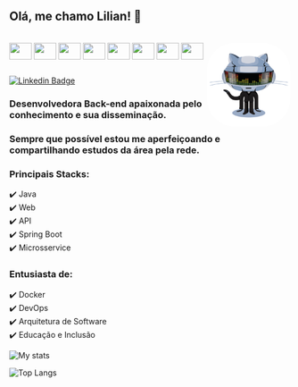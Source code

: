 ## Olá, me chamo Lilian! 👋

<div style="display: inline_block"><br>
  <img align="center" height="30" width="40" src="https://cdn.jsdelivr.net/gh/devicons/devicon/icons/java/java-original.svg">
  <img align="center" height="30" width="40" src="https://cdn.jsdelivr.net/gh/devicons/devicon/icons/groovy/groovy-original.svg">
  <img align="center" height="30" width="40" src="https://cdn.jsdelivr.net/gh/devicons/devicon/icons/spring/spring-original.svg">
  <img align="center" height="30" width="40" src="https://cdn.jsdelivr.net/gh/devicons/devicon/icons/docker/docker-original-wordmark.svg">
  <img align="center" height="30" width="40" src="https://cdn.jsdelivr.net/gh/devicons/devicon/icons/codecov/codecov-plain.svg">
  <img align="center" height="30" width="40" src="https://cdn.jsdelivr.net/gh/devicons/devicon/icons/travis/travis-plain-wordmark.svg">
  <img align="center" height="30" width="40" src="https://cdn.jsdelivr.net/gh/devicons/devicon/icons/git/git-original.svg">
  <img align="center" height="30" width="40" src="https://cdn.jsdelivr.net/gh/devicons/devicon/icons/github/github-original.svg">
  
  <img align="right" height="150" style="border-radius:50px;" src="./daftpunktocat.gif">
</div>

##

[![Linkedin Badge](https://img.shields.io/badge/-LinkedIn-blue?style=flat-square&logo=Linkedin&logoColor=white&link=https://www.linkedin.com/in/lilian-sousa/)](https://www.linkedin.com/in/lilian-sousa/)

### Desenvolvedora Back-end apaixonada pelo conhecimento e sua disseminação.

### Sempre que possível estou me aperfeiçoando e compartilhando estudos da área pela rede.

### Principais Stacks:
✔️ Java   
✔️ Web  
✔️ API  
✔️ Spring Boot  
✔️ Microsservice  

### Entusiasta de:
✔️ Docker   
✔️ DevOps   
✔️ Arquitetura de Software  
✔️ Educação e Inclusão  

![My stats](https://github-readme-stats.vercel.app/api?username=liliannss&show_icons=true&theme=tokyonight)

![Top Langs](https://github-readme-stats.vercel.app/api/top-langs/?username=liliannss&theme=tokyonight)
